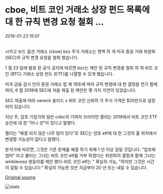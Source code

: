 # cboe, 비트 코인 거래소 상장 펀드 목록에 대 한 규칙 변경 요청 철회 ...

###### 2019-01-23 15:01

시카고 보드 옵션 거래소 (cboe) bzx 주식 거래소는 명백 하 게 미국 증권 거래 위원회 (SEC)의 규칙 변경 요청을 철회 했습니다.

1 월 23 일에 발표 된 공식 공지에 따르면 bzx는 제안 된 규칙 변경을 철회 하 여 비트 코인 (BTC) 거래소 상장 펀드 (ETF)를 나열할 수 있게 했습니다.

미국 금융 감시 인이 증권 거래소 법 제 19조에 따라 규칙 변경에 대 한 결정을 연기 함에 따라, 6 월 2018에 SEC에 처음 제출 된 제안은 몇 가지 지연이 있었습니다.

SEC 제출에 따라 vaneck 솔리드 x 비트 코인 신뢰의 각 주식 가격은 $20만으로 설정 되어 있습니다.

지난 주, 암호 기업가와 일반 cnbc의 기여자 브라이언 켈리는 2019에서 비트 코인 ETF 승인에 대 한 "아니 샷"이 있다고 말했다.

켈리는 "해결 되지 않은 너무 많이 있다"로 SEC는 암호 etf에 대 한 그것의 홀 위치에서 변경할 가능성이 없다고 말했다.

분석가에 따르면, 그것은 기존 문제를 해결 하기 위해 1 년 이상 걸릴 것입니다. "암호화 엄마" 라고 불리는 그녀는 비트 코인 etf를 거부 하겠다는 위원회의 결정과 함께 그녀는 winklevoss 쌍둥이를 제안 했다-비트 코인 etf는 " 확실히 가능, "하지만 그것은 시간이 걸릴 수 있습니다:" 확실히 가능한 것은 지금부터 20 년 또는 내일 수 있습니다.

[Original source](https://cointelegraph.com/news/cboe-withdraws-rule-change-request-to-list-bitcoin-exchange-traded-fund)

![stats](https://c.statcounter.com/11760860/0/a89fa40b/1/ "stats")